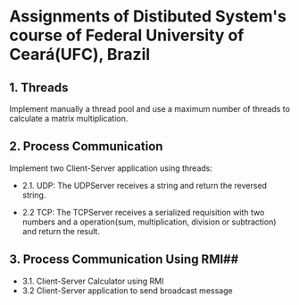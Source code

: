 # Assignments of Distibuted System's course of Federal University of Ceará(UFC), Brazil #

## 1. Threads

Implement manually a thread pool and use a maximum number of threads to calculate a matrix multiplication. 

## 2. Process Communication ##
Implement two Client-Server application using threads:

* 2.1. UDP: The UDPServer receives a string and return the reversed string.
	
* 2.2 TCP: The TCPServer receives a serialized requisition with two numbers and a operation(sum, multiplication, division or subtraction) and return the result.

## 3. Process Communication Using RMI##

* 3.1. Client-Server Calculator using RMI
* 3.2 Client-Server application to send broadcast message
